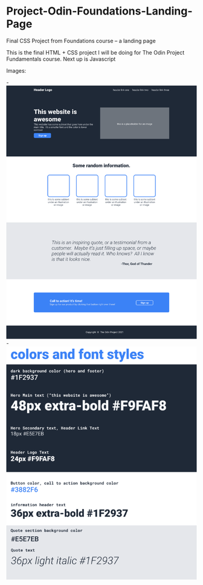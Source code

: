 # Project-Odin-Foundations-Landing-Page
Final CSS Project from Foundations course – a landing page

This is the final HTML + CSS project I will be doing for The Odin Project Fundamentals course. Next up is Javascript

Images:

-![Design](./img/design.png)
-![UI_Kit](./img/UI_kit.png)